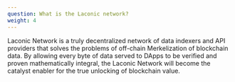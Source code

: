 ```yaml
---
question: What is the Laconic network?
weight: 4
---
```


Laconic Network is a truly decentralized network of data indexers and API providers that solves the problems of off-chain Merkelization of blockchain data. By allowing every byte of data served to DApps to be verified and proven mathematically integral, the Laconic Network will become the catalyst enabler for the true unlocking of blockchain value. 
